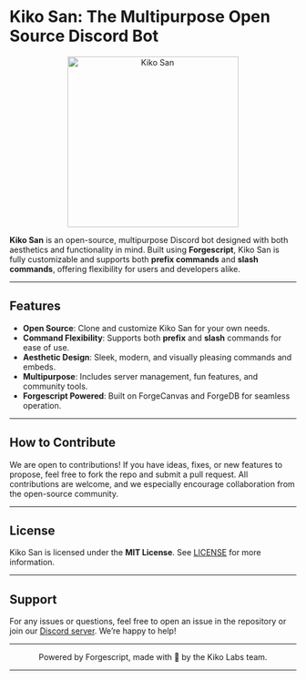 # Kiko San: The Multipurpose Open Source Discord Bot

<div align="center">
  <img src="src/assets/R.png" alt="Kiko San" width="300" />
</div>

**Kiko San** is an open-source, multipurpose Discord bot designed with both aesthetics and functionality in mind. Built using **Forgescript**, Kiko San is fully customizable and supports both **prefix commands** and **slash commands**, offering flexibility for users and developers alike.

---

## Features

- **Open Source**: Clone and customize Kiko San for your own needs.
- **Command Flexibility**: Supports both **prefix** and **slash** commands for ease of use.
- **Aesthetic Design**: Sleek, modern, and visually pleasing commands and embeds.
- **Multipurpose**: Includes server management, fun features, and community tools.
- **Forgescript Powered**: Built on ForgeCanvas and ForgeDB for seamless operation.

---

## How to Contribute

We are open to contributions! If you have ideas, fixes, or new features to propose, feel free to fork the repo and submit a pull request. All contributions are welcome, and we especially encourage collaboration from the open-source community.

---

## License

Kiko San is licensed under the **MIT License**. See [LICENSE](LICENSE) for more information.

---

## Support

For any issues or questions, feel free to open an issue in the repository or join our [Discord server](https://discord.gg/VEKEfzdyqh). We’re happy to help!

---

<div align="center">
  <p>Powered by Forgescript, made with 💙 by the Kiko Labs team.</p>
</div>

---